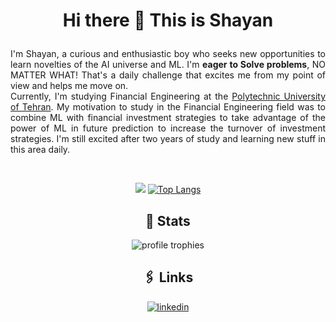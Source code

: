 # <p align="center">Hi there 👋 This is Shayan</p>
<p align="justify">
I'm Shayan, a curious and enthusiastic boy who seeks new opportunities to learn novelties of the AI universe and ML. I'm <b>eager to Solve problems</b>, NO MATTER WHAT! That's a daily challenge that excites me from my point of view and helps me move on.</br>Currently, I'm studying Financial Engineering at the <a href=https://aut.ac.ir/en>Polytechnic University of Tehran</a>. My motivation to study in the Financial Engineering field was to combine ML with financial investment strategies to take advantage of the power of ML in future prediction to increase the turnover of investment strategies. I'm still excited after two years of study and learning new stuff in this area daily.</p></br>


<div align="center">

[![](https://github-readme-stats.vercel.app/api?username=shayandavoodii&show-icons=true&hide=prs&bg_color=30,dfe6e9,fa8231,fab1a0,b2bec3,00cec9,00cec9,bdc3c7,bdc3c7,issues)](https://github.com/shayandavoodii)
[![Top Langs](https://github-readme-stats.vercel.app/api/top-langs/?username=shayandavoodii&layout=compact&langs_count=10&theme=merko)](https://github.com/shayandavoodii)



## 🎯 Stats
<img src="https://github-profile-trophy.vercel.app/?username=shayandavoodii&row=1&column=6&margin-h=8&theme=darkhub&count_private=true&margin-w=15&no-frame=true&title=Stars,Followers,Commits,Repositories" alt="profile trophies" />



## 🖇️ Links
[![linkedin](https://img.shields.io/badge/LinkedIn-0077B5?style=for-the-badge&logo=LinkedIn&logoColor=white)](https://www.linkedin.com/in/shayandavoodi)

</div>

<!--
**shayandavoodii/shayandavoodii** is a ✨ _special_ ✨ repository because its `README.md` (this file) appears on your GitHub profile.

Here are some ideas to get you started:

- 🔭 I’m currently working on ...
- 🌱 I’m currently learning ...
- 👯 I’m looking to collaborate on ...
- 🤔 I’m looking for help with ...
- 💬 Ask me about ...
- 📫 How to reach me: ...
- 😄 Pronouns: ...
- ⚡ Fun fact: ...
-->
